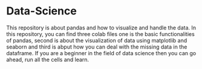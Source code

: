 # Data-Science

This repository is about pandas and how to visualize and handle the data. In this repository, you can find three colab files one is the basic functionalities of pandas, second is about the visualization of data using matplotlib and seaborn and third is abput how you can deal with the missing data in the dataframe. If you are a beginner in the field of data science then you can go ahead, run all the cells and learn.
